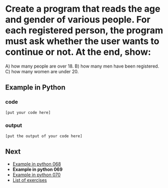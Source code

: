 # Create a program that reads the age and gender of various people. For each registered person, the program must ask whether the user wants to continue or not. At the end, show:
A) how many people are over 18.
B) how many men have been registered.
C) how many women are under 20.

## Example in Python

### code

``` python
[put your code here]
```

### output

```
[put the output of your code here]
```

## Next

- [Example in python 068](../../068/python)
- **Example in python 069**
- [Example in python 070](../../070/python)
- [List of exercises](../..)

